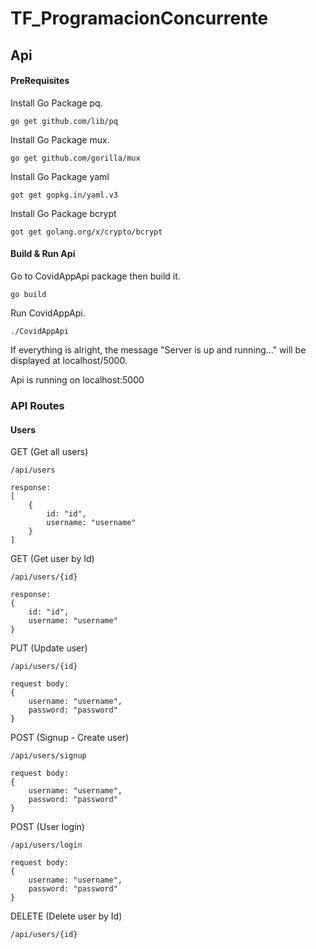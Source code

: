 # TF_ProgramacionConcurrente

## Api

#### PreRequisites

Install Go Package pq.

    go get github.com/lib/pq

Install Go Package mux.

    go get github.com/gorilla/mux

Install Go Package yaml

    got get gopkg.in/yaml.v3

Install Go Package bcrypt

    got get golang.org/x/crypto/bcrypt

#### Build & Run Api

Go to CovidAppApi package then build it.

    go build

Run CovidAppApi.

    ./CovidAppApi

If everything is alright, the message "Server is up and running..." will be displayed at localhost/5000.

Api is running on localhost:5000

### API Routes

#### Users
GET (Get all users)

    /api/users

    response:
    [
        {
            id: "id",
            username: "username"
        }
    ]

GET (Get user by Id)

    /api/users/{id}

    response:
    {
        id: "id",
        username: "username"
    }

PUT (Update user)

    /api/users/{id}

    request body:
    {
        username: "username",
        password: "password"
    }   

POST (Signup - Create user)

    /api/users/signup

    request body:
    {
        username: "username",
        password: "password"
    }    

POST (User login)

    /api/users/login

    request body:
    {
        username: "username",
        password: "password"
    }  

DELETE (Delete user by Id)

    /api/users/{id}
